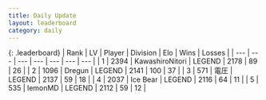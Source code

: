 ```yaml
---
title: Daily Update
layout: leaderboard
category: daily
---
```


{: .leaderboard}
| Rank | LV | Player | Division | Elo | Wins | Losses |
| --- | --- | --- | --- | --- | --- | --- |
| <span data-change="0">1</span> | 2394 | <span title="ID: 164871">KawashiroNitori</span> | LEGEND | <span data-change="17">2178</span> | <span data-change="4">89</span> | <span data-change="0">26</span> |
| <span data-change="5">2</span> | 1096 | <span title="ID: 337810">Dregun</span> | LEGEND | <span data-change="57">2141</span> | <span data-change="31">100</span> | <span data-change="9">37</span> |
| <span data-change="-1">3</span> | 571 | <span title="ID: 407707">電圧</span> | LEGEND | <span data-change="0">2137</span> | <span data-change="0">59</span> | <span data-change="0">18</span> |
| <span data-change="4">4</span> | 2037 | <span title="ID: 417840">Ice Bear</span> | LEGEND | <span data-change="34">2116</span> | <span data-change="14">64</span> | <span data-change="6">11</span> |
| <span data-change="-1">5</span> | 535 | <span title="ID: 76009">lemonMD</span> | LEGEND | <span data-change="6">2112</span> | <span data-change="1">59</span> | <span data-change="0">12</span> |